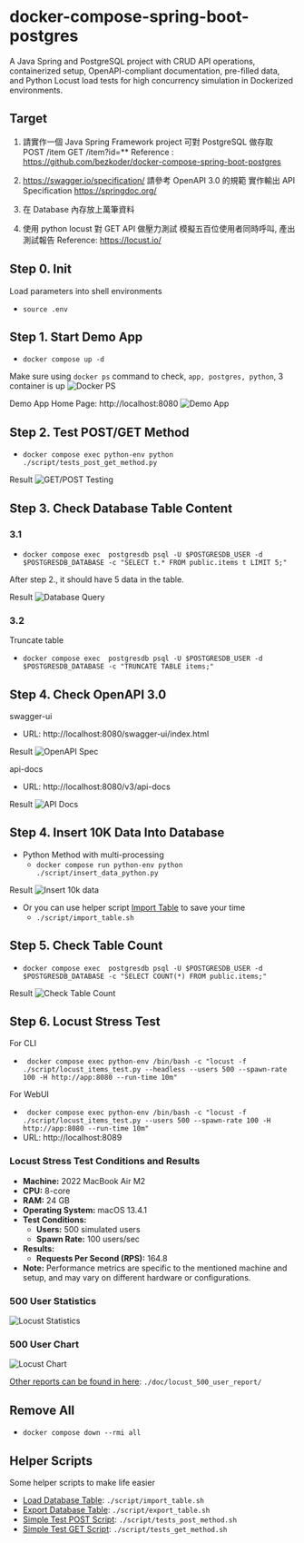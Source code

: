 # docker-compose-spring-boot-postgres
A Java Spring and PostgreSQL project with CRUD API operations, 
containerized setup, OpenAPI-compliant documentation, pre-filled data, 
and Python Locust load tests for high concurrency simulation in Dockerized 
environments.

## Target
1. 請實作一個 Java Spring Framework project
   可對 PostgreSQL 做存取
   POST /item
   GET /item?id=**
   Reference :
   https://github.com/bezkoder/docker-compose-spring-boot-postgres

2. https://swagger.io/specification/
   請參考 OpenAPI 3.0 的規範
   實作輸出 API Specification
   https://springdoc.org/

3. 在 Database 內存放上萬筆資料

4. 使用 python locust 對  GET API 做壓力測試
   模擬五百位使用者同時呼叫, 產出測試報告
   Reference: https://locust.io/

## Step 0. Init
Load parameters into shell environments
- `source .env`

## Step 1. Start Demo App
- `docker compose up -d`

Make sure using `docker ps` command to check, `app, postgres, python`, 3 container is up
![Docker PS](./doc/docker_ps.png)

Demo App Home Page: http://localhost:8080
![Demo App](./doc/demo_app_homepage.png)


## Step 2. Test POST/GET Method
- `docker compose exec python-env python ./script/tests_post_get_method.py`

Result
![GET/POST Testing](./doc/post_get_tests.png)


## Step 3. Check Database Table Content
### 3.1
- `docker compose exec  postgresdb psql -U $POSTGRESDB_USER -d $POSTGRESDB_DATABASE -c "SELECT t.* FROM public.items t LIMIT 5;"`

After step 2., it should have 5 data in the table.

Result
![Database Query](./doc/db_query.png)

### 3.2
Truncate table
- `docker compose exec  postgresdb psql -U $POSTGRESDB_USER -d $POSTGRESDB_DATABASE -c "TRUNCATE TABLE items;"`

## Step 4. Check OpenAPI 3.0
swagger-ui
- URL: http://localhost:8080/swagger-ui/index.html

Result
![OpenAPI Spec](./doc/openapi_spec.png)

api-docs
- URL: http://localhost:8080/v3/api-docs

Result
![API Docs](./doc/api-docs.png)

## Step 4. Insert 10K Data Into Database
- Python Method with multi-processing
  - `docker compose run python-env python ./script/insert_data_python.py`

Result
![Insert 10k data](./doc/insert_10k.png)

- Or you can use helper script [Import Table](./script/import_table.sh) to save your time
   - `./script/import_table.sh`

## Step 5. Check Table Count
- `docker compose exec  postgresdb psql -U $POSTGRESDB_USER -d $POSTGRESDB_DATABASE -c "SELECT COUNT(*) FROM public.items;"`

Result
![Check Table Count](./doc/check_table_count.png)

## Step 6. Locust Stress Test
For CLI
- ` docker compose exec python-env /bin/bash -c "locust -f ./script/locust_items_test.py --headless --users 500 --spawn-rate 100 -H http://app:8080 --run-time 10m"`

For WebUI
- ` docker compose exec python-env /bin/bash -c "locust -f ./script/locust_items_test.py --users 500 --spawn-rate 100 -H http://app:8080 --run-time 10m"`
- URL: http://localhost:8089

### Locust Stress Test Conditions and Results

- **Machine:** 2022 MacBook Air M2
- **CPU:** 8-core
- **RAM:** 24 GB
- **Operating System:** macOS 13.4.1
- **Test Conditions:**
   - **Users:** 500 simulated users
   - **Spawn Rate:** 100 users/sec
- **Results:**
   - **Requests Per Second (RPS):** 164.8
- **Note:** Performance metrics are specific to the mentioned machine and 
setup, and may vary on different hardware or configurations.

### 500 User Statistics
![Locust Statistics](./doc/locust_500_user_report/locust_statistics_500_user.png)

### 500 User Chart
![Locust Chart](./doc/locust_500_user_report/locust_chart_500_user.png)

[Other reports can be found in here](./doc/locust_500_user_report/): `./doc/locust_500_user_report/`

## Remove All
- `docker compose down --rmi all`

## Helper Scripts
Some helper scripts to make life easier
- [Load Database Table](./script/import_table.sh): `./script/import_table.sh`
- [Export Database Table](./script/export_table.sh): `./script/export_table.sh`
- [Simple Test POST Script](./script/tests_post_method.sh): `./script/tests_post_method.sh`
- [Simple Test GET Script](./script/tests_get_method.sh): `./script/tests_get_method.sh`
